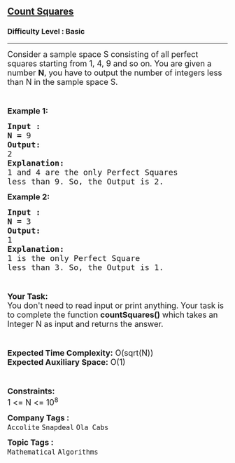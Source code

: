 <h2><a href="https://practice.geeksforgeeks.org/problems/count-squares3649/1?utm_source=geeksforgeeks&utm_medium=ml_article_practice_tab&utm_campaign=article_practice_tab">Count Squares</a></h2><h3>Difficulty Level : Basic</h3><hr><div class="problems_problem_content__Xm_eO"><p><span style="font-size:18px">Consider a sample space S consisting of all perfect squares starting from 1, 4, 9 and so on. You are given a number <strong>N</strong>, you have to output the number of integers less than N in the sample space S.</span></p>

<p>&nbsp;</p>

<p><span style="font-size:18px"><strong>Example 1:</strong></span></p>

<pre><span style="font-size:18px"><strong>Input :</strong></span>
<span style="font-size:18px"><strong>N = </strong>9</span>
<span style="font-size:18px"><strong>Output:</strong></span>
<span style="font-size:18px">2</span>
<span style="font-size:18px"><strong>Explanation:</strong></span>
<span style="font-size:18px">1 and 4 are the only Perfect Squares
less than 9. So, the Output is 2.</span></pre>

<p><span style="font-size:18px"><strong>Example 2:</strong></span></p>

<pre><span style="font-size:18px"><strong>Input :</strong></span>
<span style="font-size:18px"><strong>N = </strong>3</span>
<span style="font-size:18px"><strong>Output:</strong></span>
<span style="font-size:18px">1</span>
<span style="font-size:18px"><strong>Explanation:</strong></span>
<span style="font-size:18px">1 is the only Perfect Square
less than 3. So, the Output is 1.</span></pre>

<p>&nbsp;</p>

<p><span style="font-size:18px"><strong>Your Task:</strong><br>
You don't need to read input or print anything. Your task is to complete the function <strong>countSquares()</strong> which takes an Integer N as input and returns the answer.</span></p>

<p>&nbsp;</p>

<p><span style="font-size:18px"><strong>Expected Time Complexity:</strong> O(sqrt(N))<br>
<strong>Expected Auxiliary Space:</strong> O(1)</span></p>

<p>&nbsp;</p>

<p><span style="font-size:18px"><strong>Constraints:</strong></span><br>
<span style="font-size:18px">1 &lt;= N &lt;= 10<sup>8</sup></span></p>
</div><p><span style=font-size:18px><strong>Company Tags : </strong><br><code>Accolite</code>&nbsp;<code>Snapdeal</code>&nbsp;<code>Ola Cabs</code>&nbsp;<br><p><span style=font-size:18px><strong>Topic Tags : </strong><br><code>Mathematical</code>&nbsp;<code>Algorithms</code>&nbsp;